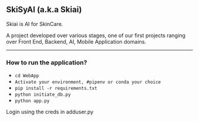## SkiSyAI (a.k.a Skiai)

Skiai is AI for SkinCare.

A project developed over various stages, one of our first projects ranging over Front End, Backend, AI, Mobile Application domains.

<hr>

### How to run the application?
- `cd WebApp`
- `Activate your environment, #pipenv or conda your choice`
- `pip install -r requirements.txt`
- `python initiate_db.py`
- `python app.py`

Login using the creds in adduser.py

